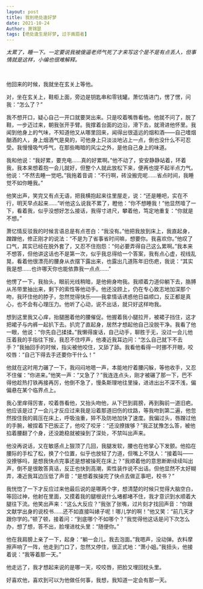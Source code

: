 ```yaml
---
layout: post
title: 我到绝处逢好梦
date: 2021-10-24
Author: 萧锦瑟
tags: [绝处逢生是好梦, 过于画眉者]
---
```


*太累了，睡一下。一定要说我被傻逼老师气死了才来写这个是不是有点丢人，但事情就是这样，小编也很难解释。*

<br>


他回来的时候，我就坐在玄关上等他。

对，坐在玄关上，鞋柜上面，旁边是钥匙串和零钱罐。萧忆情进门，愣了愣，问我：“怎么了？”

我不想开口，疑心自己一开口就要哭出来。只是咬着嘴唇看他。他就不问了，脱了鞋，一步迈过来，朝我张开手臂。我撑着台面的边沿，滑下去，就滑进他怀里。我闻到他身上的气味，不知道他又从哪里回来，闻得出很遥远的烟和酒——自己嗜烟酗酒的人，身上烟酒气是臭的，可他身上只淡淡地沾上一点，倒也没什么不可忍受。我慢慢吸气呼气，在那些晦暗的风尘之外，是他自己身上的味道。

我和他说：“我好累，要充电……真的好累啊。”他不动了，安安静静站着，环着我，我本来想着抱一会儿就好，但整个人就此放松下来，便再也提不起半点力气。他说：“不然去睡一觉吧。”我拖着音调：“不行啊，砖没搬完呢……省点时间，我睡觉不如你睡我。”

他笑出声，笑完又有点无语，把我横抱起来往里屋走，说：“还是睡吧，实在不行，明天早点起来……”听他这么说我不累了，瞪他：“你不想睡我！”他显然噎了一下，看着我，似乎没想好怎么接话，我得寸进尺，攀着他，笃定地重复：“你就是不想。”

萧忆情反驳我的时候言语总是有点苍白：“我没有。”他把我放到床上，我直起身，蹭蹭他，修正刚才的说法：“不是为了省事省时间嘛，想要你。我喜欢你。”他叹了口气，其实已经在脱外套了，又忍不住抱怨：“何必要弄得自己这么累啊。”我本来不想答，但他讲这话也不是第一次，似乎我总得给一个答案，我有点心虚，视线乱晃，看着他很漂亮的腰身从衣摆下露出来，也露出几道陈年旧伤疤，我说：“其实我是想……也许哪天你也能依靠我一点点……”

他愣了一下，我抬头，眼前光线稍暗，是他俯身吻我。我顺着力道仰躺下去，胳膊从吊带里抽出来，剩下的索性等他动手。他还没顾上，仍在专心致志地加深那个吻，我环住他的脖子，忽然觉得快乐——我拿情话诱惑他日益顺口，反正都是真心，也不会有心理压力。他听了心动，说不出话，就只好这样吻我。

想到这里我又心痒，抬腿圈着他的腰催促。他握着我小腿拉开，被裙子挡住，这才把裙子与内裤一起扒下去。扒完了直起身，居然才想起他自己没脱干净。我看了他一眼，他说：“你先自己揉揉。”我懒得废话，自己动手，聊胜于无，没过一会儿他压着我的手指往下按，我忍不住哼声，他凑近我耳边问：“怎么自己就下不去手？”我抽回手的时候，指尖被他咬住，又舔了舔。我看他看得一时挪不开眼，咬咬唇：“自己下得去手还要你干什么！”

他就在这时用力碾了一下，我闷闷地嗯一声，本能地拧着腰闪躲，等他收手，又忍不住催：“你进来。”他笑一声：“又急了？”我连连点头，刚才被碾了那一下，巴不得他趁热打铁再接再厉，他倒不急了，慢条斯理地往里操，进进出出不深不浅，偏偏悬在某个临界点上。

我心里痒得厉害，咬着唇看他，又抬头吻他，从下巴到肩膀，再到胸前一道旧疤。他应该是过了一会儿才反应过来我是沿着那道旧伤的纹路，等我吻到第二遍，他忽然按住我的肩压在床上，呼吸浊重，猝不及防地加快了速度。我偏过头，唇蹭过他的手腕，被捏着下巴扳正了，他咬了咬牙：“还没撩拨够？”我正犹豫怎么答，被他掐着腰翻了个身，还没跪稳就被操到了深处，不禁叫出声来。

他没再说话，又在敏感点上狠顶了几回，我腿发软，腰也在他掌心下发颤。他掐在腰际的手松了松，换了个位置，似乎也放轻了力道，但嘴上不饶人：“接着叫——没撩够吗，是想我快点完事还是想被操死在床上？”我顺着他的意思断断续续叫出声，倒不是很敢答真话，反正也快到高潮，索性装作说不出话。但他显然不太好糊弄，凑近我耳边压低了声音：“是想着挨操完了快点去做正事吧，校书？”

我恍惚了一下才反应过来他最后说的是哪两个字，想清楚的时候只觉得大脑空白，等回过神，他射在里面，又摸着我的腿根说什么堵都堵不住，我才意识到水顺着大腿往下流。他笑出声来：“这么大反应？”我张了张嘴，过片刻才找回声音：“你跟文献学出身的说校书……还不如直接叫婊子呢！哪儿学的啊！”他又笑：“前几天才跟你学的。”顿了顿，接着问：“到底哪个不如哪个？”我觉得他这话是问下次怎么办，想了想，答不出，脸埋进枕头里：“随便你。”

他在我肩膀上亲了一下，起身：“躺一会儿，我去泡面。”我嗯声，没动弹。衣料摩擦声响了一阵，他走到门口了，忽然又停住，很正式地：“萧小姐。”我扭头，他接着说：“我等着那一天。”

他走远了，我才想起来说的是哪一天，咬咬唇，把脸又埋回枕头里。

好喜欢他，喜欢到可以为他做任何事，我想，我知道一定会有那一天。

<br>
<br>
